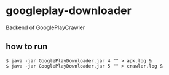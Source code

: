 googleplay-downloader
=====================
Backend of GooglePlayCrawler

how to run
----------

    $ java -jar GooglePlayDownloader.jar 4 "" > apk.log &
    $ java -jar GooglePlayDownloader.jar 5 "" > crawler.log &
    
